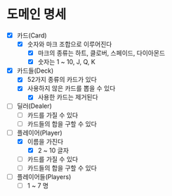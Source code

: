 # 도메인 명세
- [x] 카드(Card)
  - [x] 숫자와 마크 조합으로 이루어진다
    - [x] 마크의 종류는 하트, 클로버, 스페이드, 다이아몬드
    - [x] 숫자는 1 ~ 10, J, Q, K
- [x] 카드들(Deck)
  - [x] 52가지 종류의 카드가 있다
  - [x] 사용하지 않은 카드를 뽑을 수 있다
    - [x] 사용한 카드는 제거된다
- [ ] 딜러(Dealer)
  - [ ] 카드를 가질 수 있다
  - [ ] 카드들의 합을 구할 수 있다
- [ ] 플레이어(Player)
  - [x] 이름을 가진다
    - [x] 2 ~ 10 글자
  - [ ] 카드를 가질 수 있다
  - [ ] 카드들의 합을 구할 수 있다
- [ ] 플레이어들(Players)
  - [ ] 1 ~ 7 명